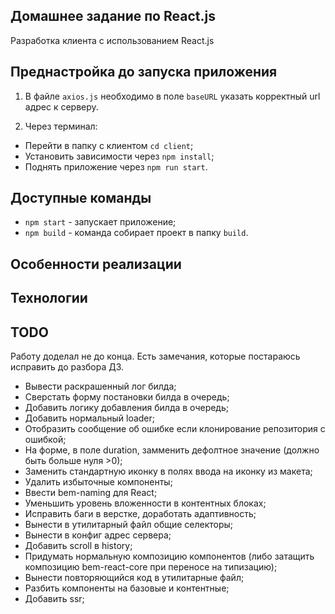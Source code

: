 ## Домашнее задание по React.js

Разработка клиента с использованием React.js

## Преднастройка до запуска приложения

1. В файле `axios.js` необходимо в поле `baseURL` указать корректный url адрес к
   серверу.

2. Через терминал:

- Перейти в папку с клиентом `cd client`;
- Установить зависимости через `npm install`;
- Поднять приложение через `npm run start`.

## Доступные команды

- `npm start` - запускает приложение;
- `npm build` - команда собирает проект в папку `build`.

## Особенности реализации

## Технологии

## TODO

Работу доделал не до конца. Есть замечания, которые постараюсь исправить до
разбора ДЗ.

- Вывести раскрашенный лог билда;
- Сверстать форму постановки билда в очередь;
- Добавить логику добавления билда в очередь;
- Добавить нормальный loader;
- Отобразить сообщение об ошибке если клонирование репозитория с ошибкой;
- На форме, в поле duration, замменить дефолтное значение (должно быть больше
  нуля >0);
- Заменить стандартную иконку в полях ввода на иконку из макета;
- Удалить избыточные компоненты;
- Ввести bem-naming для React;
- Уменьшить уровень вложенности в контентных блоках;
- Исправить баги в верстке, доработать адаптивность;
- Вынести в утилитарный файл общие селекторы;
- Вынести в конфиг адрес сервера;
- Добавить scroll в history;
- Придумать нормальную композицию компонентов (либо затащить композицию bem-react-core
при переносе на типизацию);
- Вынести повторяющийся код в утилитарные файл;
- Разбить компоненты на базовые и контентные;
- Добавить ssr;

